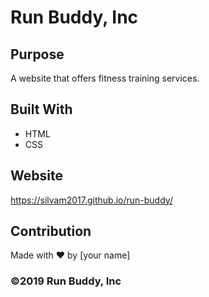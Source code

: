 # Run Buddy, Inc

## Purpose
A website that offers fitness training services. 

## Built With
* HTML
* CSS

## Website
https://silvam2017.github.io/run-buddy/

## Contribution
Made with ❤️ by [your name]

### ©️2019 Run Buddy, Inc 
